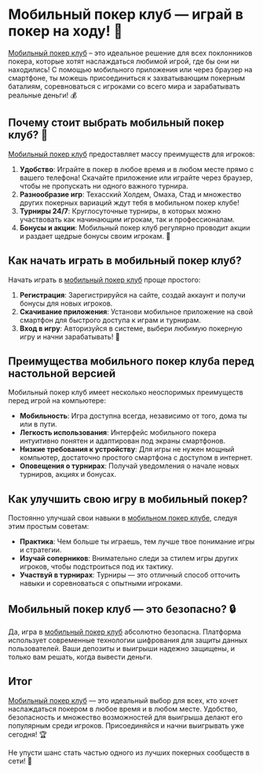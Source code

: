 # Мобильный покер клуб — играй в покер на ходу! 🎉

[Мобильный покер клуб](https://playmopo.com/PKRROM) – это идеальное решение для всех поклонников покера, которые хотят наслаждаться любимой игрой, где бы они ни находились! С помощью мобильного приложения или через браузер на смартфоне, ты можешь присоединиться к захватывающим покерным баталиям, соревноваться с игроками со всего мира и зарабатывать реальные деньги! 💰

## Почему стоит выбрать мобильный покер клуб? 🎲

[Мобильный покер клуб](https://playmopo.com/PKRROM) предоставляет массу преимуществ для игроков:

1. **Удобство**: Играйте в покер в любое время и в любом месте прямо с вашего телефона! Скачайте приложение или играйте через браузер, чтобы не пропускать ни одного важного турнира.
2. **Разнообразие игр**: Техасский Холдем, Омаха, Стад и множество других покерных вариаций ждут тебя в мобильном покер клубе!
3. **Турниры 24/7**: Круглосуточные турниры, в которых можно участвовать как начинающим игрокам, так и профессионалам.
4. **Бонусы и акции**: Мобильный покер клуб регулярно проводит акции и раздает щедрые бонусы своим игрокам. 🎁

## Как начать играть в мобильный покер клуб?

Начать играть в [мобильный покер клуб](https://playmopo.com/PKRROM) проще простого:

1. **Регистрация**: Зарегистрируйся на сайте, создай аккаунт и получи бонусы для новых игроков.
2. **Скачивание приложения**: Установи мобильное приложение на свой смартфон для быстрого доступа к играм и турнирам.
3. **Вход в игру**: Авторизуйся в системе, выбери любимую покерную игру и начни зарабатывать! 💸

## Преимущества мобильного покер клуба перед настольной версией

Мобильный покер клуб имеет несколько неоспоримых преимуществ перед игрой на компьютере:

- **Мобильность**: Игра доступна всегда, независимо от того, дома ты или в пути.
- **Легкость использования**: Интерфейс мобильного покера интуитивно понятен и адаптирован под экраны смартфонов.
- **Низкие требования к устройству**: Для игры не нужен мощный компьютер, достаточно простого смартфона с доступом в интернет.
- **Оповещения о турнирах**: Получай уведомления о начале новых турниров, акциях и бонусах.

## Как улучшить свою игру в мобильный покер?

Постоянно улучшай свои навыки в [мобильном покер клубе](https://playmopo.com/PKRROM), следуя этим простым советам:

- **Практика**: Чем больше ты играешь, тем лучше твое понимание игры и стратегии.
- **Изучай соперников**: Внимательно следи за стилем игры других игроков, чтобы подстроиться под их тактику.
- **Участвуй в турнирах**: Турниры — это отличный способ отточить навыки и соревноваться с опытными игроками.

## Мобильный покер клуб — это безопасно? 🔒

Да, игра в [мобильный покер клуб](https://playmopo.com/PKRROM) абсолютно безопасна. Платформа использует современные технологии шифрования для защиты данных пользователей. Ваши депозиты и выигрыши надежно защищены, и только вам решать, когда вывести деньги.

## Итог

[Мобильный покер клуб](https://playmopo.com/PKRROM) — это идеальный выбор для всех, кто хочет наслаждаться покером в любое время и в любом месте. Удобство, безопасность и множество возможностей для выигрыша делают его популярным среди игроков. Присоединяйся и начни выигрывать уже сегодня! 🏆

Не упусти шанс стать частью одного из лучших покерных сообществ в сети! 👑

